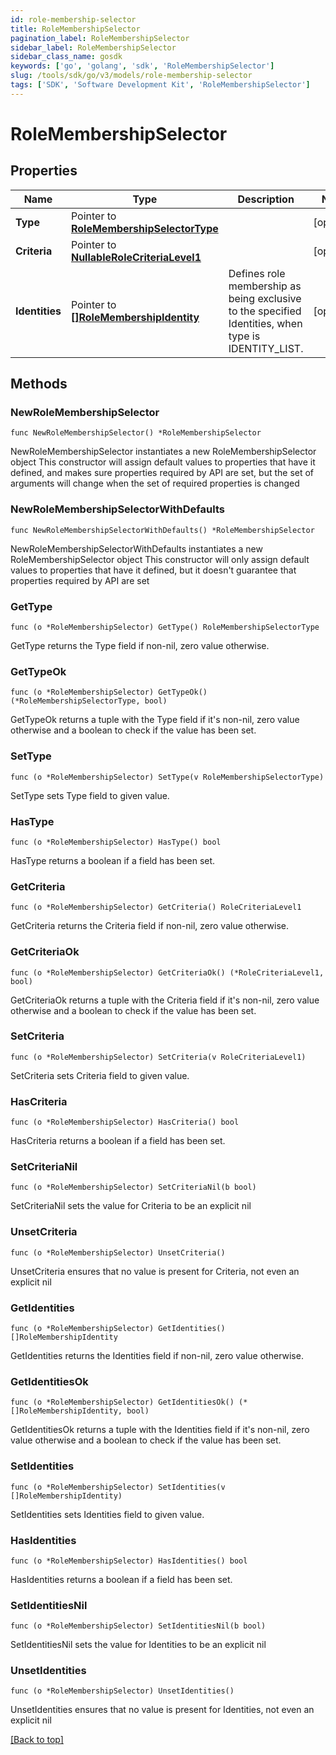 ```yaml
---
id: role-membership-selector
title: RoleMembershipSelector
pagination_label: RoleMembershipSelector
sidebar_label: RoleMembershipSelector
sidebar_class_name: gosdk
keywords: ['go', 'golang', 'sdk', 'RoleMembershipSelector'] 
slug: /tools/sdk/go/v3/models/role-membership-selector
tags: ['SDK', 'Software Development Kit', 'RoleMembershipSelector']
---
```


# RoleMembershipSelector

## Properties

Name | Type | Description | Notes
------------ | ------------- | ------------- | -------------
**Type** |  Pointer to [**RoleMembershipSelectorType**](role-membership-selector-type) |  | [optional] 
**Criteria** |  Pointer to [**NullableRoleCriteriaLevel1**](role-criteria-level1) |  | [optional] 
**Identities** |  Pointer to [**[]RoleMembershipIdentity**](role-membership-identity) | Defines role membership as being exclusive to the specified Identities, when type is IDENTITY_LIST. | [optional] 

## Methods

### NewRoleMembershipSelector

`func NewRoleMembershipSelector() *RoleMembershipSelector`

NewRoleMembershipSelector instantiates a new RoleMembershipSelector object
This constructor will assign default values to properties that have it defined,
and makes sure properties required by API are set, but the set of arguments
will change when the set of required properties is changed

### NewRoleMembershipSelectorWithDefaults

`func NewRoleMembershipSelectorWithDefaults() *RoleMembershipSelector`

NewRoleMembershipSelectorWithDefaults instantiates a new RoleMembershipSelector object
This constructor will only assign default values to properties that have it defined,
but it doesn't guarantee that properties required by API are set

### GetType

`func (o *RoleMembershipSelector) GetType() RoleMembershipSelectorType`

GetType returns the Type field if non-nil, zero value otherwise.

### GetTypeOk

`func (o *RoleMembershipSelector) GetTypeOk() (*RoleMembershipSelectorType, bool)`

GetTypeOk returns a tuple with the Type field if it's non-nil, zero value otherwise
and a boolean to check if the value has been set.

### SetType

`func (o *RoleMembershipSelector) SetType(v RoleMembershipSelectorType)`

SetType sets Type field to given value.

### HasType

`func (o *RoleMembershipSelector) HasType() bool`

HasType returns a boolean if a field has been set.

### GetCriteria

`func (o *RoleMembershipSelector) GetCriteria() RoleCriteriaLevel1`

GetCriteria returns the Criteria field if non-nil, zero value otherwise.

### GetCriteriaOk

`func (o *RoleMembershipSelector) GetCriteriaOk() (*RoleCriteriaLevel1, bool)`

GetCriteriaOk returns a tuple with the Criteria field if it's non-nil, zero value otherwise
and a boolean to check if the value has been set.

### SetCriteria

`func (o *RoleMembershipSelector) SetCriteria(v RoleCriteriaLevel1)`

SetCriteria sets Criteria field to given value.

### HasCriteria

`func (o *RoleMembershipSelector) HasCriteria() bool`

HasCriteria returns a boolean if a field has been set.

### SetCriteriaNil

`func (o *RoleMembershipSelector) SetCriteriaNil(b bool)`

 SetCriteriaNil sets the value for Criteria to be an explicit nil

### UnsetCriteria
`func (o *RoleMembershipSelector) UnsetCriteria()`

UnsetCriteria ensures that no value is present for Criteria, not even an explicit nil
### GetIdentities

`func (o *RoleMembershipSelector) GetIdentities() []RoleMembershipIdentity`

GetIdentities returns the Identities field if non-nil, zero value otherwise.

### GetIdentitiesOk

`func (o *RoleMembershipSelector) GetIdentitiesOk() (*[]RoleMembershipIdentity, bool)`

GetIdentitiesOk returns a tuple with the Identities field if it's non-nil, zero value otherwise
and a boolean to check if the value has been set.

### SetIdentities

`func (o *RoleMembershipSelector) SetIdentities(v []RoleMembershipIdentity)`

SetIdentities sets Identities field to given value.

### HasIdentities

`func (o *RoleMembershipSelector) HasIdentities() bool`

HasIdentities returns a boolean if a field has been set.

### SetIdentitiesNil

`func (o *RoleMembershipSelector) SetIdentitiesNil(b bool)`

 SetIdentitiesNil sets the value for Identities to be an explicit nil

### UnsetIdentities
`func (o *RoleMembershipSelector) UnsetIdentities()`

UnsetIdentities ensures that no value is present for Identities, not even an explicit nil

[[Back to top]](#) 


